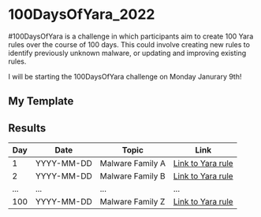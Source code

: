 # 100DaysOfYara_2022
#100DaysOfYara is a challenge in which participants aim to create 100 Yara rules over the course of 100 days. This could involve creating new rules to identify previously unknown malware, or updating and improving existing rules.

I will be starting the 100DaysOfYara challenge on Monday Janurary 9th!

## My Template


## Results 

| Day | Date       | Topic                           | Link                              |
|-----|------------|--------------------------------|----------------------------------|
| 1   | YYYY-MM-DD | Malware Family A               | [Link to Yara rule](url)          |
| 2   | YYYY-MM-DD | Malware Family B               | [Link to Yara rule](url)          |
| ... | ...        | ...                            | ...                               |
| 100 | YYYY-MM-DD | Malware Family Z               | [Link to Yara rule](url)          |
